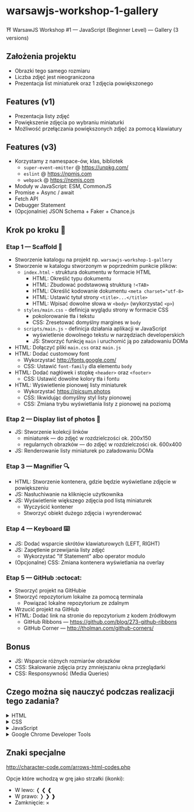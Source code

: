 # warsawjs-workshop-1-gallery

⛩️ WarsawJS Workshop #1 — JavaScript (Beginner Level) — Gallery (3 versions)

## Założenia projektu

* Obrazki tego samego rozmiaru
* Liczba zdjęć jest nieograniczona
* Prezentacja list miniaturek oraz 1 zdjęcia powiększonego

## Features (v1)

* Prezentacja listy zdjęć
* Powiększenie zdjęcia po wybraniu miniaturki
* Możliwość przełączania powiększonych zdjęć za pomocą klawiatury

## Features (v3)

* Korzystamy z namespace-ów, klas, bibliotek
    + `super-event-emitter` @ <https://unpkg.com/>
    + `eslint` @ <https://npmjs.com>
    + `webpack` @ <https://npmjs.com>
* Moduły w JavaScript: ESM, CommonJS
* Promise + Async / await
* Fetch API
* Debugger Statement
* (Opcjonalnie) JSON Schema + Faker + Chance.js

## Krok po kroku 👣

### Etap 1 — Scaffold :file_folder:

* Stworzenie katalogu na projekt np. `warsawjs-workshop-1-gallery`
* Stworzenie w katalogu stworzonym w poprzednim punkcie plików:
    + `index.html` - struktura dokumentu w formacie HTML
        - HTML: Określić typu dokumentu
        - HTML: Zbudować podstawową strukturą `!<TAB>`
        - HTML: Określić kodowanie dokumentu `<meta charset="utf-8>`
        - HTML: Ustawić tytuł strony `<title>...</title>`
        - HTML: Wpisać dowolne słowa w `<body>` (wykorzystać `<p>`)
    + `styles/main.css` - definicja wyglądu strony w formacie CSS
        - pokolorowanie tła i tekstu
        - CSS: Zresetować domyślny margines w `body`
    + `scripts/main.js` - definicja działania aplikacji w JavaScript
        - wyświetlenie dowolnego tekstu w narzędziach developerskich
        - JS: Stworzyć funkcję `main` i uruchomić ją po załadowaniu DOMa
* HTML: Dołączyć pliki `main.css` oraz `main.js`
* HTML: Dodać customowy font
    + Wykorzystać <http://fonts.google.com/>
    + CSS: Ustawić `font-family` dla elementu `body`
* HTML: Dodać nagłówek i stopkę `<header>` oraz `<footer>`
    + CSS: Ustawić dowolne kolory tła i fontu
* HTML: Wyświetlenie pionowej listy miniaturek
    + Wykorzystać <https://picsum.photos>
    + CSS: likwidując domyślny styl listy pionowej
    + CSS: Zmiana trybu wyświetlania listy z pionowej na poziomą

### Etap 2 — Display list of photos &#x1F3C3;

* JS: Stworzenie kolekcji linków
    + miniaturek — do zdjęć w rozdzielczości ok. 200x150
    + regularnych obrazków — do zdjęć w rozdzielczości ok. 600x400
* JS: Renderowanie listy miniaturek po załadowaniu DOMa

### Etap 3 — Magnifier :mag:

* HTML: Stworzenie kontenera, gdzie będzie wyświetlane zdjęcie w powiększeniu
* JS: Nasłuchiwanie na kliknięcie użytkownika
* JS: Wyświetlenie większego zdjęcia pod listą miniaturek
    + Wyczyścić kontener
    + Stworzyć obiekt dużego zdjęcia i wyrenderować

### Etap 4 — Keyboard :keyboard:

* JS: Dodać wsparcie skrótów klawiaturowych (LEFT, RIGHT)
* JS: Zapętlenie przewijania listy zdjęć
    + Wykorzystać "If Statement" albo operator modulo
* (Opcjonalne) CSS: Zmiana kontenera wyświetlania na overlay

### Etap 5 — GitHub :octocat:

* Stworzyć projekt na GitHubie
* Stworzyć repozytorium lokalne za pomocą terminala
    + Powiązać lokalne repozytorium ze zdalnym
* Wrzucić projekt na GitHub
* HTML: Dodać link na stronie do repozytorium z kodem źródłowym
    + GitHub Ribbons — <https://github.com/blog/273-github-ribbons>
    + GitHub Corner — <http://tholman.com/github-corners/>

## Bonus

* JS: Wsparcie różnych rozmiarów obrazków
* CSS: Skalowanie zdjęcia przy zmniejszaniu okna przeglądarki
* CSS: Responsywność (Media Queries)

## Czego można się nauczyć podczas realizacji tego zadania?

<details><summary>HTML</summary>

* Dlaczego nazwa pliku `index.html` jest taka specjalna
* Definicji dokumentu HTML
* Jak załączyć plik CSS oraz JavaScript
* Jak zmienić tytuł strony
* Jak wprowadzić podział w strukturze projektu na 3 warstwy
* Znaczenia znaczników

    ```text
    html, head, body, title, meta, link, script, div, header,
    h1, ul, li, a, img, main, footer, p
    ```

* Jak ustawić kodowanie dokumentu
* Jak ustawić typ pliku
* Jak dodać link do dokumentu HTML
* Korzystania z serwisów zewnętrznych do pobierania obrazków
* Jak dołączyć ładny font ze strony <http://fonts.google.com>
* Definiowania atrybutów
* Dodawania GitHub Ribbon: <https://github.com/blog/273-github-ribbons>
* Kolejności w definiowaniu elementów ma znaczenie
* Jak zdefiniować alternatywny tekst, gdy obrazek nie załaduje się
* Jak dodaje się komentarze w HTMLu

</details>

<details><summary>CSS</summary>

* Resetowanie domyślnych styli przeglądarek (`margin` dla `body`)
* Jak wybrać kolor z listy predefiniowanych w CSS
* Jak się definiuje kolory w składni RGB oraz RGBA
* Selektorów razem z specificity
* Funkcji `calc()`
* Co to jest pseudo-klasa `:hover`
* Pozycjonowanie
* Określanie marginesów i paddingów
* Typografia - zabawa z fontem
* Tworzenie listy horyzontalnej
* Określanie wymiarów kontenera
* Obcinanie elementów wystających za kontener (`overflow`)
* Dodawania obramowania do kontenerów
* Centrowanie kontenerów i tekstu
* Jak zmienić domyślny kursor myszy
* Jak dodaje się komentarze w CSS

</details>

<details><summary>JavaScript</summary>

* Definiowanie zmiennych, funkcji, klas, stałych
* Czym jest konstruktor
* Stworzenie obiektu za pomocą operatora `new`
* Co to jest DOM
* Jak tworzy się metody
* Dowiesz się co to jest API
* Jak poczekać na załadowanie DOMa
* Co to są parametry vs. argumenty
* Jak nasłuchiwać na zdarzenia UI
* Jak wspierać skróty klawiszowe
* Jak dowiedzieć się w co user kliknął
* Wzorzec: dependency injection
* Jak zarządzać klasami CSS elementów DOMa
* Metody prywatne
* Instrukcje `if` oraz `switch`
* Jak dodaje się komentarze w JavaScript

</details>

<details><summary>Google Chrome Developer Tools</summary>

* Czym są oraz w czym pomagają
* Jak "zbadać" element
* Debugowanie za pomocą metody `console.log` oraz wyrażenia `debugger`

</details>

## Znaki specjalne

<http://character-code.com/arrows-html-codes.php>

Opcje które wchodzą w grę jako strzałki (ikonki):

* W lewo: &#x276c; &#x276e; &#x2770;
* W prawo: &#x276d; &#x276f; &#x2771;
* Zamknięcie: &#xD7;
